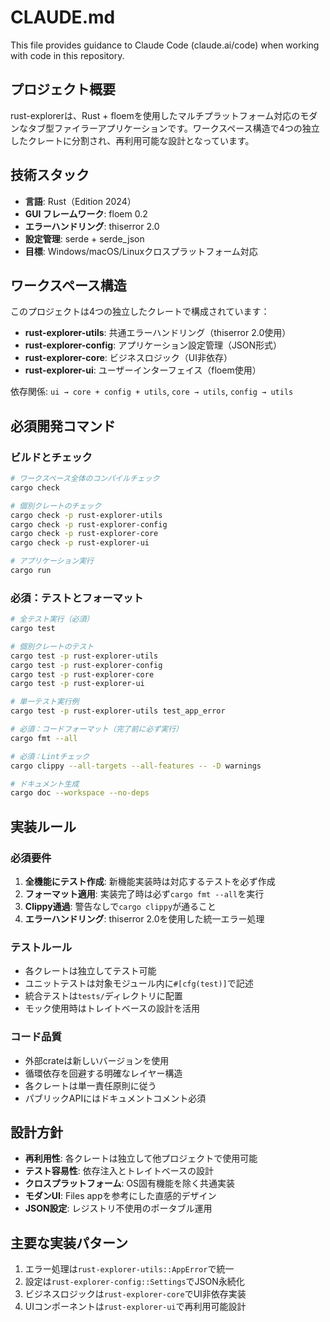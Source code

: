 # CLAUDE.md

This file provides guidance to Claude Code (claude.ai/code) when working with code in this repository.

## プロジェクト概要

rust-explorerは、Rust + floemを使用したマルチプラットフォーム対応のモダンなタブ型ファイラーアプリケーションです。ワークスペース構造で4つの独立したクレートに分割され、再利用可能な設計となっています。

## 技術スタック

- **言語**: Rust（Edition 2024）
- **GUI フレームワーク**: floem 0.2
- **エラーハンドリング**: thiserror 2.0
- **設定管理**: serde + serde_json
- **目標**: Windows/macOS/Linuxクロスプラットフォーム対応

## ワークスペース構造

このプロジェクトは4つの独立したクレートで構成されています：

- **rust-explorer-utils**: 共通エラーハンドリング（thiserror 2.0使用）
- **rust-explorer-config**: アプリケーション設定管理（JSON形式）
- **rust-explorer-core**: ビジネスロジック（UI非依存）
- **rust-explorer-ui**: ユーザーインターフェイス（floem使用）

依存関係: `ui → core + config + utils`, `core → utils`, `config → utils`

## 必須開発コマンド

### ビルドとチェック

```bash
# ワークスペース全体のコンパイルチェック
cargo check

# 個別クレートのチェック
cargo check -p rust-explorer-utils
cargo check -p rust-explorer-config
cargo check -p rust-explorer-core
cargo check -p rust-explorer-ui

# アプリケーション実行
cargo run
```

### 必須：テストとフォーマット
```bash
# 全テスト実行（必須）
cargo test

# 個別クレートのテスト
cargo test -p rust-explorer-utils
cargo test -p rust-explorer-config
cargo test -p rust-explorer-core
cargo test -p rust-explorer-ui

# 単一テスト実行例
cargo test -p rust-explorer-utils test_app_error

# 必須：コードフォーマット（完了前に必ず実行）
cargo fmt --all

# 必須：Lintチェック
cargo clippy --all-targets --all-features -- -D warnings

# ドキュメント生成
cargo doc --workspace --no-deps
```

## 実装ルール

### 必須要件

1. **全機能にテスト作成**: 新機能実装時は対応するテストを必ず作成
2. **フォーマット適用**: 実装完了時は必ず`cargo fmt --all`を実行
3. **Clippy通過**: 警告なしで`cargo clippy`が通ること
4. **エラーハンドリング**: thiserror 2.0を使用した統一エラー処理

### テストルール

- 各クレートは独立してテスト可能
- ユニットテストは対象モジュール内に`#[cfg(test)]`で記述
- 統合テストは`tests/`ディレクトリに配置
- モック使用時はトレイトベースの設計を活用

### コード品質

- 外部crateは新しいバージョンを使用
- 循環依存を回避する明確なレイヤー構造
- 各クレートは単一責任原則に従う
- パブリックAPIにはドキュメントコメント必須

## 設計方針

- **再利用性**: 各クレートは独立して他プロジェクトで使用可能
- **テスト容易性**: 依存注入とトレイトベースの設計
- **クロスプラットフォーム**: OS固有機能を除く共通実装
- **モダンUI**: Files appを参考にした直感的デザイン
- **JSON設定**: レジストリ不使用のポータブル運用

## 主要な実装パターン

1. エラー処理は`rust-explorer-utils::AppError`で統一
2. 設定は`rust-explorer-config::Settings`でJSON永続化
3. ビジネスロジックは`rust-explorer-core`でUI非依存実装
4. UIコンポーネントは`rust-explorer-ui`で再利用可能設計
